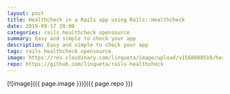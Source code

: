 ```yaml
---
layout: post
title: Healthcheck in a Rails app using Rails::Healthcheck
date: 2019-09-17 20:00
categories: rails healthcheck opensource
summary: Easy and simple to check your app
description: Easy and simple to check your app
tags: rails healthcheck opensource
image: https://res.cloudinary.com/linqueta/image/upload/v1568688510/healthcheck_ypelrf.png
repo: https://github.com/linqueta/rails-healthcheck
---
```


[![image]({{ page.image }})]({{ page.repo }})



<style>
a:hover{
  background-image: none
}
</style>